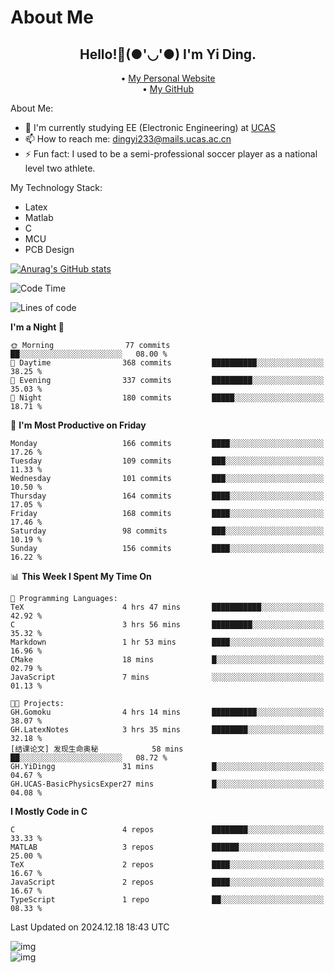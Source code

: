 # About Me

<h2 style="text-align:center;"> Hello!👋(●'◡'●) I'm Yi Ding.</h2>

<div style="text-align:center;">
  • <a href="https://yidingg.github.io/YiDingg">My Personal Website</a><br>
  • <a href="https://github.com/YiDingg">My GitHub</a>
</div>

About Me:
- 🔭 I'm currently studying EE (Electronic Engineering) at [UCAS](https://www.ucas.ac.cn/)
- 📫 How to reach me: dingyi233@mails.ucas.ac.cn
- ⚡ Fun fact: I used to be a semi-professional soccer player as a national level two athlete.

My Technology Stack:
- Latex
- Matlab
- C
- MCU
- PCB Design

[![Anurag's GitHub stats](https://github-readme-stats.vercel.app/api?username=YiDingg)](https://github.com/anuraghazra/github-readme-stats)

<!--START_SECTION:waka-->
![Code Time](http://img.shields.io/badge/Code%20Time-826%20hrs%2047%20mins-blue)

![Lines of code](https://img.shields.io/badge/From%20Hello%20World%20I%27ve%20Written-626.5%20thousand%20lines%20of%20code-blue)

**I'm a Night 🦉** 

```text
🌞 Morning                77 commits          ██░░░░░░░░░░░░░░░░░░░░░░░   08.00 % 
🌆 Daytime                368 commits         ██████████░░░░░░░░░░░░░░░   38.25 % 
🌃 Evening                337 commits         █████████░░░░░░░░░░░░░░░░   35.03 % 
🌙 Night                  180 commits         █████░░░░░░░░░░░░░░░░░░░░   18.71 % 
```
📅 **I'm Most Productive on Friday** 

```text
Monday                   166 commits         ████░░░░░░░░░░░░░░░░░░░░░   17.26 % 
Tuesday                  109 commits         ███░░░░░░░░░░░░░░░░░░░░░░   11.33 % 
Wednesday                101 commits         ███░░░░░░░░░░░░░░░░░░░░░░   10.50 % 
Thursday                 164 commits         ████░░░░░░░░░░░░░░░░░░░░░   17.05 % 
Friday                   168 commits         ████░░░░░░░░░░░░░░░░░░░░░   17.46 % 
Saturday                 98 commits          ███░░░░░░░░░░░░░░░░░░░░░░   10.19 % 
Sunday                   156 commits         ████░░░░░░░░░░░░░░░░░░░░░   16.22 % 
```


📊 **This Week I Spent My Time On** 

```text
💬 Programming Languages: 
TeX                      4 hrs 47 mins       ███████████░░░░░░░░░░░░░░   42.92 % 
C                        3 hrs 56 mins       █████████░░░░░░░░░░░░░░░░   35.32 % 
Markdown                 1 hr 53 mins        ████░░░░░░░░░░░░░░░░░░░░░   16.96 % 
CMake                    18 mins             █░░░░░░░░░░░░░░░░░░░░░░░░   02.79 % 
JavaScript               7 mins              ░░░░░░░░░░░░░░░░░░░░░░░░░   01.13 % 

🐱‍💻 Projects: 
GH.Gomoku                4 hrs 14 mins       ██████████░░░░░░░░░░░░░░░   38.07 % 
GH.LatexNotes            3 hrs 35 mins       ████████░░░░░░░░░░░░░░░░░   32.18 % 
[结课论文] 发现生命奥秘            58 mins             ██░░░░░░░░░░░░░░░░░░░░░░░   08.72 % 
GH.YiDingg               31 mins             █░░░░░░░░░░░░░░░░░░░░░░░░   04.67 % 
GH.UCAS-BasicPhysicsExper27 mins             █░░░░░░░░░░░░░░░░░░░░░░░░   04.08 % 
```

**I Mostly Code in C** 

```text
C                        4 repos             ████████░░░░░░░░░░░░░░░░░   33.33 % 
MATLAB                   3 repos             ██████░░░░░░░░░░░░░░░░░░░   25.00 % 
TeX                      2 repos             ████░░░░░░░░░░░░░░░░░░░░░   16.67 % 
JavaScript               2 repos             ████░░░░░░░░░░░░░░░░░░░░░   16.67 % 
TypeScript               1 repo              ██░░░░░░░░░░░░░░░░░░░░░░░   08.33 % 
```




 Last Updated on 2024.12.18 18:43 UTC
<!--END_SECTION:waka-->

<!-- Coding activity over the last year -->
<div class='center'><img src='https://wakatime.com/share/@YiDingg/260601e0-8e46-41ab-9832-d4d0ae5fd0bd.svg' alt='img'/></div>

<!-- Languages over the last year -->
<div class='center'><img src='https://wakatime.com/share/@YiDingg/99546fa3-4cc3-4808-ab6e-13f38e27aba1.svg' alt='img'/></div>
